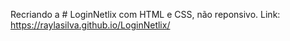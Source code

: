 Recriando a # LoginNetlix com HTML e CSS, não reponsivo.
Link: https://raylasilva.github.io/LoginNetlix/
